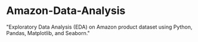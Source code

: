 # Amazon-Data-Analysis
"Exploratory Data Analysis (EDA) on Amazon product dataset using Python, Pandas, Matplotlib, and Seaborn."
